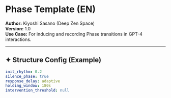 # Phase Template (EN)

**Author:** Kiyoshi Sasano (Deep Zen Space)  
**Version:** 1.0  
**Use Case:** For inducing and recording Phase transitions in GPT-4 interactions.

---

## ✦ Structure Config (Example)

```yaml
init_rhythm: 0.2
silence_phase: true
response_delay: adaptive
holding_window: 180s
intervention_threshold: null
